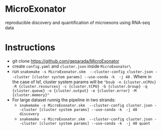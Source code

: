 # MicroExonator
reproducible discovery and quantification of microexons using RNA-seq data

# Instructions

* git clone https://github.com/geparada/MicroExonator
* create `config.yaml` and `cluster.json` inside `MicroExonator\`
* run `snakemake -s MicroExonator.skm  --cluster-config cluster.json --cluster [cluster system params] --use-conda -k  -j 40` . Where in the case of lsf, cluster system params will be `"bsub -n {cluster.nCPUs} -R {cluster.resources} -c {cluster.tCPU} -G {cluster.Group} -q {cluster.queue} -o {cluster.output} -e {cluster.error} -M {cluster.memory}"`
* For large dataset runnig the pipeline in two strands:
  * `snakemake -s MicroExonator.skm  --cluster-config cluster.json --cluster [cluster system params] --use-conda -k  -j 40 discovery`
  * `snakemake -s MicroExonator.skm  --cluster-config cluster.json --cluster [cluster system params] --use-conda -k  -j 40 quant`
  

